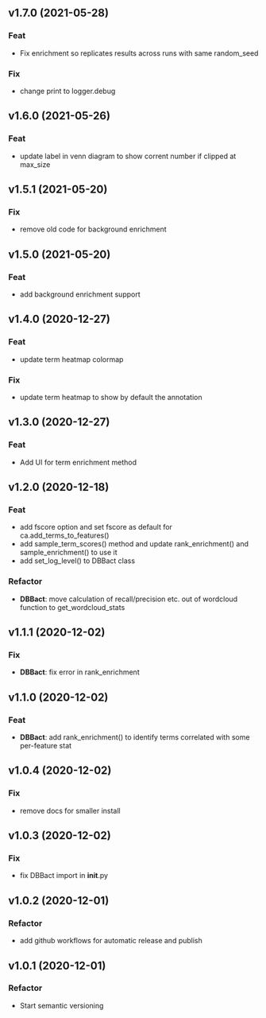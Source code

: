 ## v1.7.0 (2021-05-28)

### Feat

- Fix enrichment so replicates results across runs with same random_seed

### Fix

- change print to logger.debug

## v1.6.0 (2021-05-26)

### Feat

- update label in venn diagram to show corrent number if clipped at max_size

## v1.5.1 (2021-05-20)

### Fix

- remove old code for background enrichment

## v1.5.0 (2021-05-20)

### Feat

- add background enrichment support

## v1.4.0 (2020-12-27)

### Feat

- update term heatmap colormap

### Fix

- update term heatmap to show by default the annotation

## v1.3.0 (2020-12-27)

### Feat

- Add UI for term enrichment method

## v1.2.0 (2020-12-18)

### Feat

- add fscore option and set fscore as default for ca.add_terms_to_features()
- add sample_term_scores() method and update rank_enrichment() and sample_enrichment() to use it
- add set_log_level() to DBBact class

### Refactor

- **DBBact**: move calculation of recall/precision etc. out of wordcloud function to get_wordcloud_stats

## v1.1.1 (2020-12-02)

### Fix

- **DBBact**: fix error in rank_enrichment

## v1.1.0 (2020-12-02)

### Feat

- **DBBact**: add rank_enrichment() to identify terms correlated with some per-feature stat

## v1.0.4 (2020-12-02)

### Fix

- remove docs for smaller install

## v1.0.3 (2020-12-02)

### Fix

- fix DBBact import in __init__.py

## v1.0.2 (2020-12-01)

### Refactor

- add github workflows for automatic release and publish

## v1.0.1 (2020-12-01)

### Refactor

- Start semantic versioning
